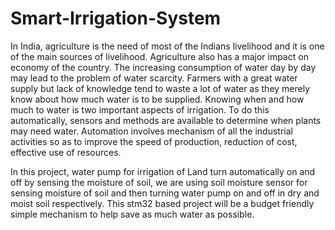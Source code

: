 # Smart-Irrigation-System

In India, agriculture is the need of most of the Indians livelihood and it is one of the main sources of livelihood. Agriculture also has a major impact on economy of the country. 
The increasing consumption of water day by day may lead to the problem of water scarcity. Farmers with a great water supply but lack of  knowledge tend to waste a lot of water as they merely know about how much water is to be supplied. 
Knowing when and how much to water is two important aspects of irrigation. To do this automatically, sensors and methods are available to determine when plants may need water. Automation involves mechanism of all the industrial activities so as to improve the speed of production, reduction of cost, effective use of resources.

In this project, water pump for irrigation of Land turn automatically on and off by sensing the moisture of soil, we are using soil moisture sensor for sensing moisture of soil and then turning water pump on and off in dry and moist soil respectively. This stm32 based project will be a budget friendly simple mechanism to help save as much water as possible.
